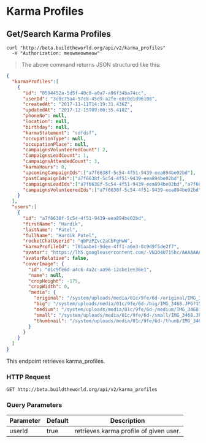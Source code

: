 # Karma Profiles

## Get/Search Karma Profiles

```shell
curl "http://beta.buildtheworld.org/api/v2/karma_profiles"
  -H "Authorization: meowmeowmeow"
```
> The above command returns JSON structured like this:

```json
{
  "karmaProfiles":[
    {
      "id": "0594452a-5d5f-40c8-a0a7-a96f34ba74cc",
      "userId": "3c0c75a4-57c8-45d9-a2fe-e8c0d1d96108",
      "createdAt": "2017-11-11T14:19:31.436Z",
      "updatedAt": "2017-12-15T09:00:35.418Z",
      "phoneNo": null,
      "location": null,
      "birthday": null,
      "karmaStatement": "sdfdsf",
      "occupationType": null,
      "occupationPlace": null,
      "campaignsVolunteeredCount": 2,
      "CampaignsLeadCount": 1,
      "campaignsAttendedCount": 3,
      "karmaHours": 0,
      "upcomingCampaignIds":["a7f6638f-5c54-4f51-9439-eea894be02bd"],
      "pastCampaignIds":["a7f6638f-5c54-4f51-9439-eea894be02bd"],
      "campaignsLeadIds":["a7f6638f-5c54-4f51-9439-eea894be02bd","a7f6638f-5c54-4f51-9439-eea894be02bd"],
      "campaignsVolunteeredIds":["a7f6638f-5c54-4f51-9439-eea894be02bd"]
    }
  ],
  "users":[
    {
      "id": "a7f6638f-5c54-4f51-9439-eea894be02bd",
      "firstName": "Hardik",
      "lastName": "Patel",
      "fullName": "Hardik Patel",
      "rocketChatUserid": "qbPzPZvc2aCbFgHwW",
      "karmaProfileId": "701aabe1-9dee-4ff1-a6e3-8c9d9f5de2f7",
      "avatar": "https://lh5.googleusercontent.com/-VN3O4U71Shc/AAAAAAAAAAI/AAAAAAAAF0g/KjbWlxnDFy8/photo.jpg",
      "avatarRelative": false,
      "coverImage": {
        "id": "01c9fe6d-a4c6-4a2c-aa96-12cbe1ee36e1",
        "name": null,
        "cropHeight": -175,
        "cropWidth": 0,
        "media": {
          "original": "/system/uploads/media/01c/9fe/6d-/original/IMG_3468.JPG?1513599486",
          "big": "/system/uploads/media/01c/9fe/6d-/big/IMG_3468.JPG?1513599486",
          "medium": "/system/uploads/media/01c/9fe/6d-/medium/IMG_3468.JPG?1513599486",
          "small": "/system/uploads/media/01c/9fe/6d-/small/IMG_3468.JPG?1513599486",
          "thumbnail": "/system/uploads/media/01c/9fe/6d-/thumb/IMG_3468.JPG?1513599486"
        }
      }
    }
  ]
}
```

This endpoint retrieves karma_profiles.

### HTTP Request

`GET http://beta.buildtheworld.org/api/v2/karma_profiles`

### Query Parameters

Parameter | Default | Description
--------- | ------- | -----------
userId | true | retrieves karma profile of given user.